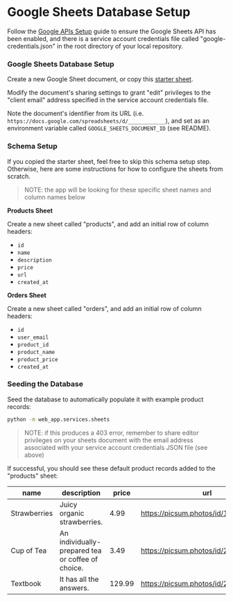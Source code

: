 
# Google Sheets Database Setup

Follow the [Google APIs Setup](/setup/GOOGLE_APIS.md) guide to ensure the Google Sheets API has been enabled, and there is a service account credentials file called "google-credentials.json" in the root directory of your local repository.

### Google Sheets Database Setup

Create a new Google Sheet document, or copy this [starter sheet](https://docs.google.com/spreadsheets/d/1tkVK0dgDRgPsr8iU5FhNYt-AaTUYc118ahYJbAi-DSU).

Modify the document's sharing settings to grant "edit" privileges to the "client email" address specified in the service account credentials file.

Note the document's identifier from its URL (i.e. `https://docs.google.com/spreadsheets/d/____________`), and set as an environment variable called `GOOGLE_SHEETS_DOCUMENT_ID` (see README).

### Schema Setup

If you copied the starter sheet, feel free to skip this schema setup step. Otherwise, here are some instructions for how to configure the sheets from scratch.

> NOTE: the app will be looking for these specific sheet names and column names below

**Products Sheet**

Create a new sheet called "products", and add an initial row of column headers:
  + `id`
  + `name`
  + `description`
  + `price`
  + `url`
  + `created_at`


**Orders Sheet**

Create a new sheet called "orders", and add an initial row of column headers:

  + `id`
  + `user_email`
  + `product_id`
  + `product_name`
  + `product_price`
  + `created_at`

### Seeding the Database

Seed the database to automatically populate it with example product records:

```sh
python -m web_app.services.sheets
```

> NOTE: if this produces a 403 error, remember to share editor privileges on your sheets document with the email address associated with your service account credentials JSON file (see above)


If successful, you should see these default product records added to the "products" sheet:

name | description | price | url
--- | --- | --- | ---
Strawberries | Juicy organic strawberries. | 4.99 | https://picsum.photos/id/1080/360/200
Cup of Tea | An individually-prepared tea or coffee of choice. | 3.49 | https://picsum.photos/id/225/360/200
Textbook | It has all the answers. | 129.99 | https://picsum.photos/id/24/360/200

